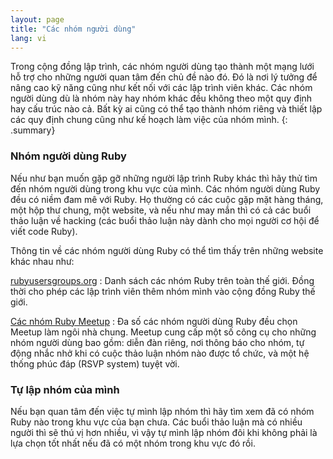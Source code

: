 ```yaml
---
layout: page
title: "Các nhóm người dùng"
lang: vi
---
```


Trong cộng đồng lập trình, các nhóm người dùng tạo thành một mạng lưới hỗ trợ
cho những người quan tâm đến chủ đề nào đó.  Đó là nơi lý tưởng để nâng cao kỹ
năng cũng như kết nối với các lập trình viên khác.  Các nhóm người dùng dù là
nhóm này hay nhóm khác đều không theo một quy định hay cấu trúc nào cả.  Bất
kỳ ai cũng có thể tạo thành nhóm riêng và thiết lập các quy định chung cũng
như kế hoạch làm việc của nhóm mình.
{: .summary}

### Nhóm người dùng Ruby

Nếu như bạn muốn gặp gỡ những người lập trình Ruby khác thì hãy thử  tìm đến
nhóm người dùng trong khu vực của mình.  Các nhóm người dùng Ruby đều có niềm
đam mê với Ruby.  Họ thường có các cuộc gặp mặt hàng tháng, một hộp thư chung,
một website, và nếu như may mắn thì có cả các buổi thảo luận về hacking (các
buổi thảo luận này dành cho mọi người cơ hội để viết code Ruby).

Thông tin về các nhóm người dùng Ruby có thể tìm thấy trên những website khác nhau như:

[rubyusersgroups.org][1]
: Danh sách các nhóm Ruby trên toàn thế giới.
  Đồng thời cho phép các lập trình viên thêm nhóm mình vào cộng đồng Ruby thế giới.

[Các nhóm Ruby Meetup][2]
: Đa số các nhóm người dùng Ruby đều chọn Meetup làm ngôi nhà chung.  Meetup
  cung cấp một số công cụ cho những nhóm người dùng bao gồm: diễn đàn riêng, nơi
  thông báo cho nhóm, tự động nhắc nhở khi có cuộc thảo luận nhóm nào được tổ
  chức, và một hệ thống phúc đáp (RSVP system) tuyệt vời.

### Tự lập nhóm của mình

Nếu bạn quan tâm đến việc tự mình lập nhóm thì hãy tìm xem đã có nhóm Ruby nào
trong khu vực của bạn chưa.  Các buổi thảo luận mà có nhiều người thì sẽ thú
vị hơn nhiều, vì vậy tự mình lập nhóm đôi khi không phải là lựa chọn tốt nhất
nếu đã có một nhóm trong khu vực đó rồi.



[1]: http://www.rubyusergroups.org/
[2]: http://ruby.meetup.com
